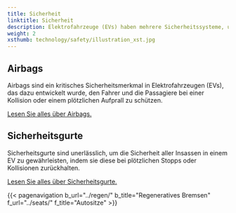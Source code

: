 ```yaml
---
title: Sicherheit
linktitle: Sicherheit
description: Elektrofahrzeuge (EVs) haben mehrere Sicherheitssysteme, um das Risiko von Schäden im Falle eines Unfalls zu reduzieren.
weight: 2
xsthumb: technology/safety/illustration_xst.jpg
---
```

<!-- markdownlint-disable MD033 -->

## Airbags

Airbags sind ein kritisches Sicherheitsmerkmal in Elektrofahrzeugen (EVs), das dazu entwickelt wurde, den Fahrer und die Passagiere bei einer Kollision oder einem plötzlichen Aufprall zu schützen.

[Lesen Sie alles über Airbags.](airbags/)

## Sicherheitsgurte

Sicherheitsgurte sind unerlässlich, um die Sicherheit aller Insassen in einem EV zu gewährleisten, indem sie diese bei plötzlichen Stopps oder Kollisionen zurückhalten.

[Lesen Sie alles über Sicherheitsgurte.](seatbelts/)

{{< pagenavigation b_url="../regen/" b_title="Regeneratives Bremsen" f_url="../seats/" f_title="Autositze" >}}